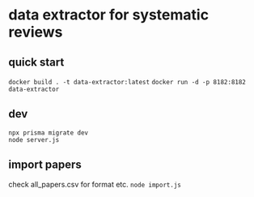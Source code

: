 # data extractor for systematic reviews

## quick start
`docker build . -t data-extractor:latest`
`docker run -d -p 8182:8182 data-extractor`

## dev
    npx prisma migrate dev
    node server.js
    

## import papers
check all_papers.csv for format etc.
`node import.js`
